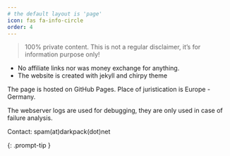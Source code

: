 ```yaml
---
# the default layout is 'page'
icon: fas fa-info-circle
order: 4
---
```


>100% private content.
>This is not a regular disclaimer, it’s for information purpose only!

- No affiliate links nor was money exchange for anything.
- The website is created with jekyll and chirpy theme

The page is hosted on GitHub Pages. Place of juristication is Europe - Germany.

The webserver logs are used for debugging, they are only used in case of failure analysis.

Contact: spam(at)darkpack(dot)net

{: .prompt-tip }